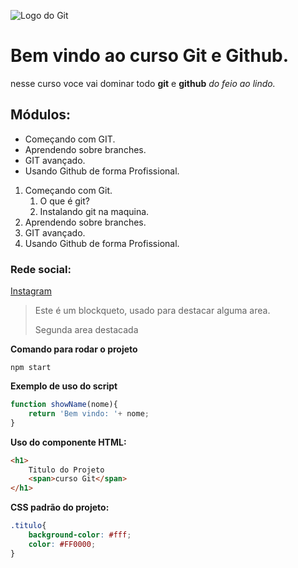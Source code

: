 ![Logo do Git](https://sujeitoprogramador.com/wp-content/uploads/2021/04/gitimage.png)

# Bem vindo ao curso Git e Github.
nesse curso voce vai dominar todo **git** e **github** _do feio ao lindo._

## Módulos:
* Começando com GIT.
* Aprendendo sobre branches.
* GIT avançado.
* Usando Github de forma Profissional.

1. Começando com Git.
    1. O que é git?
    2. Instalando git na maquina.
2. Aprendendo sobre branches.
3. GIT avançado.
4. Usando Github de forma Profissional.

### Rede social:
[ Instagram](https://instagram.com/jpbertilhooficial)

>Este é um blockqueto, usado para destacar alguma area.
>
>Segunda area destacada


**Comando para rodar o projeto**

```node
npm start
```

**Exemplo de uso do script**
```js
function showName(nome){
    return 'Bem vindo: '+ nome;
}

```

**Uso do componente HTML:**
```html
<h1>
    Titulo do Projeto
    <span>curso Git</span>
</h1>
```

**CSS padrão do projeto:**
```css
.titulo{
    background-color: #fff;
    color: #FF0000;
}
```

